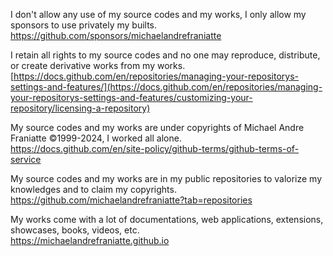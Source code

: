 ﻿  
I don't allow any use of my source codes and my works, I only allow my sponsors to use privately my builts.  
https://github.com/sponsors/michaelandrefraniatte  
  
I retain all rights to my source codes and no one may reproduce, distribute, or create derivative works from my works.  
[https://docs.github.com/en/repositories/managing-your-repositorys-settings-and-features/](https://docs.github.com/en/repositories/managing-your-repositorys-settings-and-features/customizing-your-repository/licensing-a-repository)  
  
My source codes and my works are under copyrights of Michael Andre Franiatte ©1999-2024, I worked all alone.  
https://docs.github.com/en/site-policy/github-terms/github-terms-of-service  
  
My source codes and my works are in my public repositories to valorize my knowledges and to claim my copyrights.  
https://github.com/michaelandrefraniatte?tab=repositories  
  
My works come with a lot of documentations, web applications, extensions, showcases, books, videos, etc.  
https://michaelandrefraniatte.github.io  
  